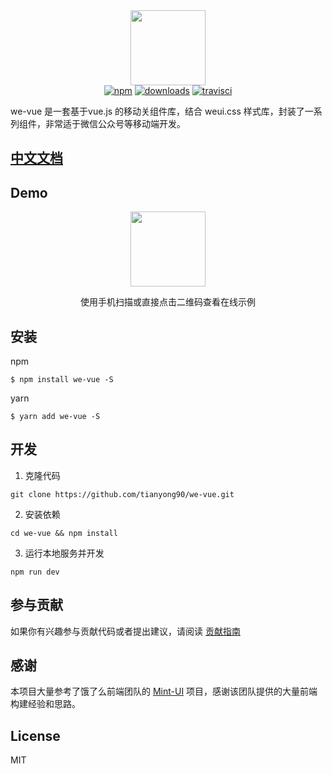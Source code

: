 <div align="center">
  <img width="120" height="120" src="https://raw.githubusercontent.com/tianyong90/we-vue/master/img/logo.png">
</div>

<div align="center">
  <a href="https://www.npmjs.com/package/we-vue"><img src="https://img.shields.io/npm/v/we-vue.svg" alt="npm"></a>
  <a href="https://npmjs.org/package/we-vue"><img src="https://img.shields.io/npm/dt/we-vue.svg" alt="downloads"></a>
  <a href="https://travis-ci.org/tianyong90/we-vue"><img src="https://travis-ci.org/tianyong90/we-vue.svg?branch=master" alt="travisci"></a>
</div>


we-vue 是一套基于vue.js 的移动关组件库，结合 weui.css 样式库，封装了一系列组件，非常适于微信公众号等移动端开发。

## [中文文档](http://wevue.org)

## Demo

<div align="center">
  <a href="http://demo.wevue.org">
    <img src="https://raw.githubusercontent.com/tianyong90/we-vue/master/img/qrcode-demo.png" width="120">
  </a>
  <p align="center">使用手机扫描或直接点击二维码查看在线示例</p align="center">
</div>

## 安装

npm

```shell
$ npm install we-vue -S
```

yarn

```shell
$ yarn add we-vue -S
```

## 开发

1. 克隆代码

```shell
git clone https://github.com/tianyong90/we-vue.git
```

2. 安装依赖

```shell
cd we-vue && npm install
```

3. 运行本地服务并开发

```shell
npm run dev
```

## 参与贡献

如果你有兴趣参与贡献代码或者提出建议，请阅读 [贡献指南](https://github.com/tianyong90/we-vue/blob/master/.github/CONTRIBUTING.md)

## 感谢

本项目大量参考了饿了么前端团队的 [Mint-UI](https://github.com/ElemeFE/mint-ui) 项目，感谢该团队提供的大量前端构建经验和思路。

## License

MIT
